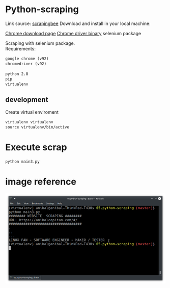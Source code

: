 # Python-scraping

Link source: [scrapingbee](https://www.scrapingbee.com/blog/selenium-python/)
Download and install in your local machine:

[Chrome download page](https://www.google.com/chrome/)
[Chrome driver binary](https://sites.google.com/a/chromium.org/chromedriver/downloads)
selenium package

Scraping with selenium package.  
Requirements: 

	google chrome (v92)
	chromedriver (v92)

	python 2.8
	pip
	virtualenv

## development

Create virtual enviroment

	virtualenv virtualenv
	source virtualenv/bin/active

# Execute scrap

	python main3.py


# image reference

![thumbnail](./docs/Screenshot_20210821_153849.png)